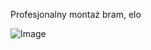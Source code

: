 Profesjonalny montaż bram, elo



![Image](https://www.wykop.pl/cdn/c3201142/comment_HxeHcT29IWfqTvHoy7LoNapYT7dxQZLc,w400.jpg)

